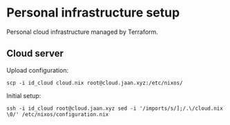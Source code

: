 # Personal infrastructure setup

Personal cloud infrastructure managed by Terraform.

## Cloud server

Upload configuration:

```
scp -i id_cloud cloud.nix root@cloud.jaan.xyz:/etc/nixos/
```

Initial setup:

```
ssh -i id_cloud root@cloud.jaan.xyz sed -i '/imports/s/];/.\/cloud.nix \0/' /etc/nixos/configuration.nix
```
